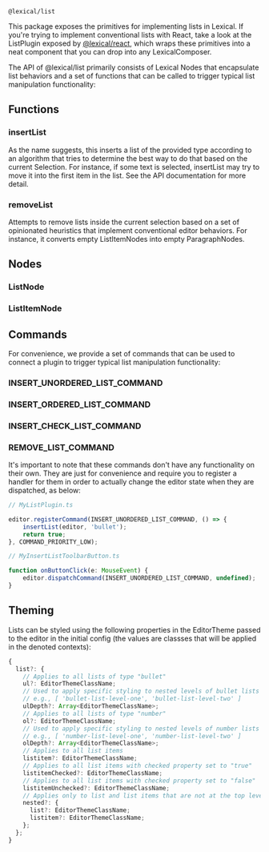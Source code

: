 `@lexical/list`

This package exposes the primitives for implementing lists in Lexical. If you're trying to implement conventional lists with React, take a look at the ListPlugin exposed
by [@lexical/react](https://lexical.dev/docs/packages/lexical-react), which wraps these primitives into a neat component that you can drop into any LexicalComposer.

The API of @lexical/list primarily consists of Lexical Nodes that encapsulate list behaviors and a set of functions that can be called to trigger typical list manipulation functionality:

## Functions

### insertList

As the name suggests, this inserts a list of the provided type according to an algorithm that tries to determine the best way to do that based on
the current Selection. For instance, if some text is selected, insertList may try to move it into the first item in the list. See the API documentation for more detail.

### removeList

Attempts to remove lists inside the current selection based on a set of opinionated heuristics that implement conventional editor behaviors. For instance, it converts empty ListItemNodes into empty ParagraphNodes.

## Nodes

### ListNode

### ListItemNode

## Commands

For convenience, we provide a set of commands that can be used to connect a plugin to trigger typical list manipulation functionality:

### INSERT_UNORDERED_LIST_COMMAND

### INSERT_ORDERED_LIST_COMMAND

### INSERT_CHECK_LIST_COMMAND

### REMOVE_LIST_COMMAND

It's important to note that these commands don't have any functionality on their own. They are just for convenience and require you to register a handler for them in order to actually change the editor state when they are dispatched, as below:


```ts
// MyListPlugin.ts

editor.registerCommand(INSERT_UNORDERED_LIST_COMMAND, () => {
    insertList(editor, 'bullet');
    return true;
}, COMMAND_PRIORITY_LOW);

// MyInsertListToolbarButton.ts

function onButtonClick(e: MouseEvent) {
    editor.dispatchCommand(INSERT_UNORDERED_LIST_COMMAND, undefined);
}

```

## Theming

Lists can be styled using the following properties in the EditorTheme passed to the editor in the initial config (the values are classses that will be applied in the denoted contexts):

```ts
{
  list?: {
    // Applies to all lists of type "bullet"
    ul?: EditorThemeClassName;
    // Used to apply specific styling to nested levels of bullet lists
    // e.g., [ 'bullet-list-level-one', 'bullet-list-level-two' ]
    ulDepth?: Array<EditorThemeClassName>;
    // Applies to all lists of type "number"
    ol?: EditorThemeClassName;
    // Used to apply specific styling to nested levels of number lists
    // e.g., [ 'number-list-level-one', 'number-list-level-two' ]
    olDepth?: Array<EditorThemeClassName>;
    // Applies to all list items
    listitem?: EditorThemeClassName;
    // Applies to all list items with checked property set to "true"
    listitemChecked?: EditorThemeClassName;
    // Applies to all list items with checked property set to "false"
    listitemUnchecked?: EditorThemeClassName;
    // Applies only to list and list items that are not at the top level.
    nested?: {
      list?: EditorThemeClassName;
      listitem?: EditorThemeClassName;
    };
  };
}
```
